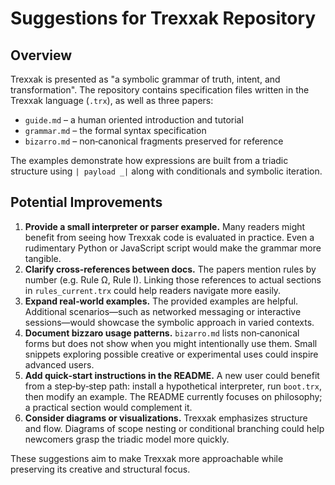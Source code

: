 # Suggestions for Trexxak Repository

## Overview
Trexxak is presented as "a symbolic grammar of truth, intent, and transformation".
The repository contains specification files written in the Trexxak language (`.trx`),
as well as three papers:
- `guide.md` – a human oriented introduction and tutorial
- `grammar.md` – the formal syntax specification
- `bizarro.md` – non‑canonical fragments preserved for reference

The examples demonstrate how expressions are built from a triadic structure using
`| payload _|` along with conditionals and symbolic iteration.

## Potential Improvements
1. **Provide a small interpreter or parser example.** Many readers might benefit from
   seeing how Trexxak code is evaluated in practice. Even a rudimentary Python or
   JavaScript script would make the grammar more tangible.
2. **Clarify cross‑references between docs.** The papers mention rules by number
   (e.g. Rule Ω, Rule I). Linking those references to actual sections in `rules_current.trx`
   could help readers navigate more easily.
3. **Expand real‑world examples.** The provided examples are helpful. Additional
   scenarios—such as networked messaging or interactive sessions—would showcase
   the symbolic approach in varied contexts.
4. **Document bizzaro usage patterns.** `bizarro.md` lists non‑canonical forms but
   does not show when you might intentionally use them. Small snippets exploring
   possible creative or experimental uses could inspire advanced users.
5. **Add quick‑start instructions in the README.** A new user could benefit from a
   step‑by‑step path: install a hypothetical interpreter, run `boot.trx`, then modify
   an example. The README currently focuses on philosophy; a practical section would
   complement it.
6. **Consider diagrams or visualizations.** Trexxak emphasizes structure and flow.
   Diagrams of scope nesting or conditional branching could help newcomers grasp the
   triadic model more quickly.

These suggestions aim to make Trexxak more approachable while preserving its
creative and structural focus.
